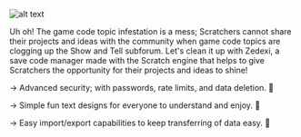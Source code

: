 ![alt text](https://assets.scratch.mit.edu/21cffe4b906842b6287ff93a062dcea8.svg)

Uh oh! The game code topic infestation is a mess; Scratchers cannot share their projects and ideas with the community when game code topics are clogging up the Show and Tell subforum. Let's clean it up with Zedexi, a save code manager made with the Scratch engine that helps to give Scratchers the opportunity for their projects and ideas to shine! 

→ Advanced security; with passwords, rate limits, and data deletion. 🔐

→ Simple fun text designs for everyone to understand and enjoy. 🌷

→ Easy import/export capabilities to keep transferring of data easy. 📩
